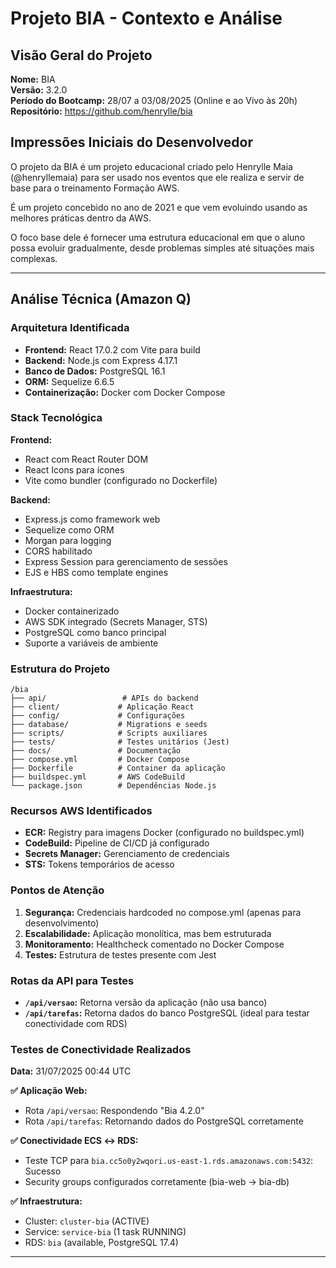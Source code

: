 # Projeto BIA - Contexto e Análise

## Visão Geral do Projeto
**Nome:** BIA  
**Versão:** 3.2.0  
**Período do Bootcamp:** 28/07 a 03/08/2025 (Online e ao Vivo às 20h)  
**Repositório:** https://github.com/henrylle/bia

## Impressões Iniciais do Desenvolvedor
O projeto da BIA é um projeto educacional criado pelo Henrylle Maia (@henryllemaia) para ser usado nos eventos que ele realiza e servir de base para o treinamento Formação AWS.

É um projeto concebido no ano de 2021 e que vem evoluindo usando as melhores práticas dentro da AWS.

O foco base dele é fornecer uma estrutura educacional em que o aluno possa evoluir gradualmente, desde problemas simples até situações mais complexas.


---

## Análise Técnica (Amazon Q)

### Arquitetura Identificada
- **Frontend:** React 17.0.2 com Vite para build
- **Backend:** Node.js com Express 4.17.1
- **Banco de Dados:** PostgreSQL 16.1
- **ORM:** Sequelize 6.6.5
- **Containerização:** Docker com Docker Compose

### Stack Tecnológica
**Frontend:**
- React com React Router DOM
- React Icons para ícones
- Vite como bundler (configurado no Dockerfile)

**Backend:**
- Express.js como framework web
- Sequelize como ORM
- Morgan para logging
- CORS habilitado
- Express Session para gerenciamento de sessões
- EJS e HBS como template engines

**Infraestrutura:**
- Docker containerizado
- AWS SDK integrado (Secrets Manager, STS)
- PostgreSQL como banco principal
- Suporte a variáveis de ambiente

### Estrutura do Projeto
```
/bia
├── api/                 # APIs do backend
├── client/             # Aplicação React
├── config/             # Configurações
├── database/           # Migrations e seeds
├── scripts/            # Scripts auxiliares
├── tests/              # Testes unitários (Jest)
├── docs/               # Documentação
├── compose.yml         # Docker Compose
├── Dockerfile          # Container da aplicação
├── buildspec.yml       # AWS CodeBuild
└── package.json        # Dependências Node.js
```

### Recursos AWS Identificados
- **ECR:** Registry para imagens Docker (configurado no buildspec.yml)
- **CodeBuild:** Pipeline de CI/CD já configurado
- **Secrets Manager:** Gerenciamento de credenciais
- **STS:** Tokens temporários de acesso

### Pontos de Atenção
1. **Segurança:** Credenciais hardcoded no compose.yml (apenas para desenvolvimento)
2. **Escalabilidade:** Aplicação monolítica, mas bem estruturada
3. **Monitoramento:** Healthcheck comentado no Docker Compose
4. **Testes:** Estrutura de testes presente com Jest

### Rotas da API para Testes
- **`/api/versao`:** Retorna versão da aplicação (não usa banco)
- **`/api/tarefas`:** Retorna dados do banco PostgreSQL (ideal para testar conectividade com RDS)

### Testes de Conectividade Realizados
**Data:** 31/07/2025 00:44 UTC

**✅ Aplicação Web:**
- Rota `/api/versao`: Respondendo "Bia 4.2.0"
- Rota `/api/tarefas`: Retornando dados do PostgreSQL corretamente

**✅ Conectividade ECS ↔ RDS:**
- Teste TCP para `bia.cc5o0y2wqori.us-east-1.rds.amazonaws.com:5432`: Sucesso
- Security groups configurados corretamente (bia-web → bia-db)

**✅ Infraestrutura:**
- Cluster: `cluster-bia` (ACTIVE)
- Service: `service-bia` (1 task RUNNING)
- RDS: `bia` (available, PostgreSQL 17.4)

---
